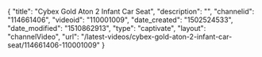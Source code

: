 {
    "title": "Cybex Gold Aton 2 Infant Car Seat",
    "description": "",
    "channelid": "114661406",
    "videoid": "110001009",
    "date_created": "1502524533",
    "date_modified": "1510862913",
    "type": "captivate",
    "layout": "channelVideo",
    "url": "\/latest-videos\/cybex-gold-aton-2-infant-car-seat\/114661406-110001009"
}